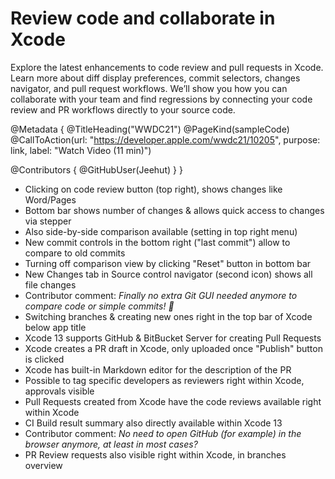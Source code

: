 # Review code and collaborate in Xcode 

Explore the latest enhancements to code review and pull requests in Xcode. Learn more about diff display preferences, commit selectors, changes navigator, and pull request workflows. We’ll show you how you can collaborate with your team and find regressions by connecting your code review and PR workflows directly to your source code.

@Metadata {
   @TitleHeading("WWDC21")
   @PageKind(sampleCode)
   @CallToAction(url: "https://developer.apple.com/wwdc21/10205", purpose: link, label: "Watch Video (11 min)")

   @Contributors {
      @GitHubUser(Jeehut)
   }
}



- Clicking on code review button (top right), shows changes like Word/Pages
- Bottom bar shows number of changes & allows quick access to changes via stepper
- Also side-by-side comparison available (setting in top right menu)
- New commit controls in the bottom right ("last commit") allow to compare to old commits
- Turning off comparison view by clicking "Reset" button in bottom bar
- New Changes tab in Source control navigator (second icon) shows all file changes
- Contributor comment: *Finally no extra Git GUI needed anymore to compare code or simple commits! 🎉*
- Switching branches & creating new ones right in the top bar of Xcode below app title
- Xcode 13 supports GitHub & BitBucket Server for creating Pull Requests
- Xcode creates a PR draft in Xcode, only uploaded once "Publish" button is clicked
- Xcode has built-in Markdown editor for the description of the PR
- Possible to tag specific developers as reviewers right within Xcode, approvals visible
- Pull Requests created from Xcode have the code reviews available right within Xcode
- CI Build result summary also directly available within Xcode 13
- Contributor comment: *No need to open GitHub (for example) in the browser anymore, at least in most cases?*
- PR Review requests also visible right within Xcode, in branches overview
